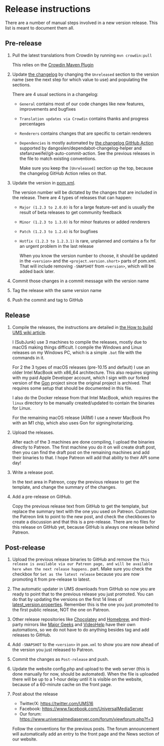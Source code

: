 # Release instructions

There are a number of manual steps involved in a new version release. This list is meant to document them all.

## Pre-release

1. Pull the latest translations from Crowdin by running `mvn crowdin:pull`

     This relies on the [Crowdin Maven Plugin](https://github.com/DigitalMediaServer/crowdin-maven-plugin/)
1. Update [the changelog](https://github.com/UniversalMediaServer/UniversalMediaServer/blob/main/CHANGELOG.md) by changing the `Unreleased` section to the version name (see the next step for which value to use) and populating the sections.

     There are 4 usual sections in a changelog:
   - `General` contains most of our code changes like new features, improvements and bugfixes
   - `Translation updates via Crowdin` contains thanks and progress percentages
   - `Renderers` contains changes that are specific to certain renderers
   - `Dependencies` is mostly automated by [the changelog GitHub Action](https://github.com/UniversalMediaServer/UniversalMediaServer/blob/47ed539c03f01f5198988a9a2388ae2aafc5a998/.github/workflows/ci.yaml#L258-L276) supported by dangoslen/dependabot-changelog-helper and stefanzweifel/git-auto-commit-action.
      See the previous releases in the file to match existing conventions.

      Make sure you keep the `[Unreleased]` section up the top, because the changelog GitHub Action relies on that.

1. Update the version in [pom.xml](https://github.com/UniversalMediaServer/UniversalMediaServer/blob/main/pom.xml).

     The version number will be dictated by the changes that are included in the release. There are 4 types of releases that can happen:
   - `Major (1.2.3 to 2.0.0)` is for a large feature-set and is usually the result of beta releases to get community feedback
   - `Minor (1.2.3 to 1.3.0)` is for minor features or added renderers
   - `Patch (1.2.3 to 1.2.4)` is for bugfixes
   - `Hotfix (1.2.3 to 1.2.3.1)` is rare, unplanned and contains a fix for an urgent problem in the last release

     When you know the version number to choose, it should be updated in the `<version>` and the `<project.version.short>` parts of pom.xml. That will include removing `-SNAPSHOT` from `<version>`, which will be added back later.

1. Commit those changes in a commit message with the version name
1. Tag the release with the same version name
1. Push the commit and tag to GitHub

## Release

1. Compile the releases, the instructions are detailed in [the How to build UMS wiki article](https://github.com/UniversalMediaServer/UniversalMediaServer/wiki/How-to-build-UMS).

     I (SubJunk) use 3 machines to compile the releases, mostly due to macOS making things difficult. I compile the Windows and Linux releases on my Windows PC, which is a simple `.bat` file with the commands in it.

     For 2 the 3 types of macOS releases (pre-10.15 and default) I use an older Intel MacBook with x86_64 architecture. This also requires signing with my paid Apple Developer account, which I sign with our forked version of the [Gon](https://github.com/UniversalMediaServer/gon) project since the original project is archived. That requires some setup that should be documented in this file.

     I also do the Docker release from that Intel MacBook, which requires the `linux` directory to be manually created/updated to contain the binaries for Linux.

     For the remaining macOS release (ARM) I use a newer MacBook Pro with an M1 chip, which also uses Gon for signing/notarizing.

1. Upload the releases. 

     After each of the 3 machines are done compiling, I upload the binaries directly to Patreon. The first machine you do it on will create draft post, then you can find the draft post on the remaining machines and add their binaries to that. I hope Patreon will add that ability to their API some day!

1. Write a release post.

     In the text area in Patreon, copy the previous release to get the template, and change the summary of the changes.

1. Add a pre-release on GitHub.

     Copy the previous release text from GitHub to get the template, but replace the summary text with the one you used on Patreon. Customize the Patreon link to point to the new post, and check the checkboxes to create a discussion and that this is a pre-release. There are no files for this release on GitHub yet, because GitHub is always one release behind Patreon.

## Post-release

1. Upload the previous release binaries to GitHub and remove the `This release is available via our Patreon page, and will be available here when the next release happens.` part. Make sure you check the checkbox for `Set as the latest release` because you are now promoting it from pre-release to latest.

1. The automatic updater in UMS downloads from GitHub so now you are ready to point that to the previous release you just promoted. You can do that by updating the versions on the first 14 lines of [latest_version.properties](https://github.com/UniversalMediaServer/UniversalMediaServer/blob/14.0.0/src/main/external-resources/update/latest_version.properties#L1-L14). Remember this is the one you just promoted to the first public release, NOT the one on Patreon.

1. Other release repositories like [Chocolatey](https://community.chocolatey.org/packages/ums) and [Homebrew](https://formulae.brew.sh/cask/universal-media-server), and third-party mirrors like [Major Geeks](https://www.majorgeeks.com/files/details/universal_media_server.html) and [VideoHelp](https://www.videohelp.com/software/Universal-Media-Server) have their own automations, so we do not have to do anything besides tag and add releases to GitHub.

1. Add `-SNAPSHOT` to the `<version>` in `pom.xml` to show you are now ahead of the version you just released to Patreon.

1. Commit the changes as `Post-release` and push.

1. Update the website config.php and upload to the web server (this is done manually for now, should be automated). When the file is uploaded there will be up to a 1-hour delay until it is visible on the website, because of a 60-minute cache on the front page.

1. Post about the release

     - Twitter/X: https://twitter.com/UMS16
     - Facebook: https://www.facebook.com/UniversalMediaServer
     - Our forum: https://www.universalmediaserver.com/forum/viewforum.php?f=3

     Follow the conventions for the previous posts. The forum announcement will automatically add an entry to the front page and the News section of our website.